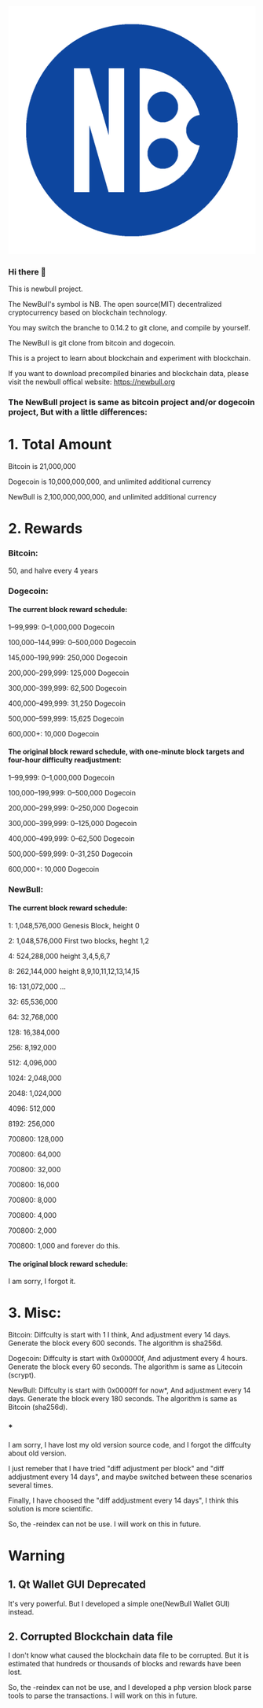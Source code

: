 ![image](icon/icon-1024x1024-solid.png)
### Hi there 👋

This is newbull project.

The NewBull's symbol is NB. The open source(MIT) decentralized cryptocurrency based on blockchain technology.

You may switch the branche to 0.14.2 to git clone, and compile by yourself.

The NewBull is git clone from bitcoin and dogecoin.

This is a project to learn about blockchain and experiment with blockchain.

If you want to download precompiled binaries and blockchain data, please visit the newbull offical website: https://newbull.org


### The NewBull project is same as bitcoin project and/or dogecoin project, But with a little differences:

# 1. Total Amount

Bitcoin is 21,000,000

Dogecoin is 10,000,000,000, and unlimited additional currency

NewBull is 2,100,000,000,000, and unlimited additional currency


# 2. Rewards

### Bitcoin: 
50, and halve every 4 years

### Dogecoin: 
#### The current block reward schedule:

1–99,999: 0–1,000,000 Dogecoin

100,000–144,999: 0–500,000 Dogecoin

145,000–199,999: 250,000 Dogecoin

200,000–299,999: 125,000 Dogecoin

300,000–399,999: 62,500 Dogecoin

400,000–499,999: 31,250 Dogecoin

500,000–599,999: 15,625 Dogecoin

600,000+: 10,000 Dogecoin

#### The original block reward schedule, with one-minute block targets and four-hour difficulty readjustment:

1–99,999: 0–1,000,000 Dogecoin

100,000–199,999: 0–500,000 Dogecoin

200,000–299,999: 0–250,000 Dogecoin

300,000–399,999: 0–125,000 Dogecoin

400,000–499,999: 0–62,500 Dogecoin

500,000–599,999: 0–31,250 Dogecoin

600,000+: 10,000 Dogecoin

### NewBull:

#### The current block reward schedule:

1:	      1,048,576,000       Genesis Block, height 0

2:      	1,048,576,000       First two blocks, heght 1,2

4:	      524,288,000         height 3,4,5,6,7

8:	      262,144,000         height 8,9,10,11,12,13,14,15

16:     	131,072,000         ...

32:     	65,536,000

64:     	32,768,000

128:    	16,384,000

256:    	8,192,000

512:	    4,096,000

1024:   	2,048,000

2048:	    1,024,000

4096:	    512,000

8192:	    256,000

700800: 	128,000

700800:	  64,000

700800: 	32,000

700800: 	16,000

700800:	  8,000

700800:	  4,000

700800:	  2,000

700800:	  1,000               and forever do this.

#### The original block reward schedule:

I am sorry, I forgot it.


# 3. Misc:
Bitcoin: Diffculty is start with 1 I think, And adjustment every 14 days. Generate the block every 600 seconds. The algorithm is sha256d.

Dogecoin: Diffculty is start with 0x00000f, And adjustment every 4 hours. Generate the block every 60 seconds. The algorithm is same as Litecoin (scrypt).

NewBull: Diffculty is start with 0x0000ff for now*, And adjustment every 14 days. Generate the block every 180 seconds. The algorithm is same as Bitcoin (sha256d).

### * 

I am sorry, I have lost my old version source code, and I forgot the diffculty about old version. 

I just remeber that I have tried "diff adjustment per block" and "diff addjustment every 14 days", and maybe switched between these scenarios several times.

Finally, I have choosed the "diff addjustment every 14 days", I think this solution is more scientific.

So, the -reindex can not be use. I will work on this in future.

# Warning

## 1. Qt Wallet GUI Deprecated

It's very powerful. But I developed a simple one(NewBull Wallet GUI) instead.

## 2. Corrupted Blockchain data file

I don't know what caused the blockchain data file to be corrupted. But it is estimated that hundreds or thousands of blocks and rewards have been lost.

So, the -reindex can not be use, and I developed a php version block parse tools to parse the transactions. I will work on this in future.

<!--
**newbull/newbull** is a ✨ _special_ ✨ repository because its `README.md` (this file) appears on your GitHub profile.

Here are some ideas to get you started:

- 🔭 I’m currently working on ...
- 🌱 I’m currently learning ...
- 👯 I’m looking to collaborate on ...
- 🤔 I’m looking for help with ...
- 💬 Ask me about ...
- 📫 How to reach me: ...
- 😄 Pronouns: ...
- ⚡ Fun fact: ...
-->
